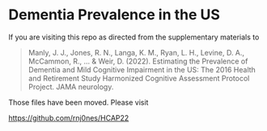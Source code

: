 # Dementia Prevalence in the US

If you are visiting this repo as directed from the supplementary materials to 
> Manly, J. J., Jones, R. N., Langa, K. M., Ryan, L. H., Levine, D. A., McCammon, R., ... & Weir, D. (2022). Estimating the Prevalence of Dementia and Mild Cognitive Impairment in the US: The 2016 Health and Retirement Study Harmonized Cognitive Assessment Protocol Project. JAMA neurology.

Those files have been moved. Please visit

<https://github.com/rnj0nes/HCAP22>

<!--
# HCAP Factor Analysis Supplementary Files
This repo provides documentation and files related to data analysis for a factor analysis of the Harmonized Cognitive Assessment Protocol (HCAP) neuropsychological performance battery in the 2016 Health and Retirement Study. This repo contains a PDF ([Jones-2020-Analysis-Supplement-HCAP-Factor-Analysis-20200427.pdf](https://github.com/rnj0nes/HCAP/blob/master/Jones-2020-Analysis-Supplement-HCAP-Factor-Analysis-20200427.pdf)) with 111 pages of source variables, their handling and distribution, and model summaries. Model summaries include a discussion of analysis decisions. All of the models presented in PsyArXiv preprint are described, plus a few additional models. In addition, we present the Mplus OUTput files for all of the models descrined in the PsyArXiv preprint.
## Mplus output for select models
|Model descriptoin|Mplus output|
|---|---|
|Orientation, single factor model|[Model I](https://github.com/rnj0nes/HCAP/blob/master/model-I.out)|
|Memory immediate episodic, single factor|[Model IIA](https://github.com/rnj0nes/HCAP/blob/master/model-IIA.out)|
|Memory delayed episodic, single factor|[Model IIB](https://github.com/rnj0nes/HCAP/blob/master/model-IIB.out)|
|Memory recognition, single factor|[Model IIIA](https://github.com/rnj0nes/HCAP/blob/master/model-IIIA.out)|
|Set shifting, single factor|[Model III](https://github.com/rnj0nes/HCAP/blob/master/model-III.out)|
|Attention, speed, single factor|[Model IV](https://github.com/rnj0nes/HCAP/blob/master/model-IV.out)|
|Language, fluency, single factor|[Model V](https://github.com/rnj0nes/HCAP/blob/master/model-V.out)|
|Visuospatial, single factor|[Model VI](https://github.com/rnj0nes/HCAP/blob/master/model-VI.out)|
|Memory, delayed & recognition, single factor|[Model IID](https://github.com/rnj0nes/HCAP/blob/master/model-IID.out)|
|Executive functioning, single factor|[Model IIIA](https://github.com/rnj0nes/HCAP/blob/master/model-IIIA.out)|
|Correlated factors|[Model VII](https://github.com/rnj0nes/HCAP/blob/master/model-VII.out)|
|Correlated factors with methods factors|[Model VIII](https://github.com/rnj0nes/HCAP/blob/master/model-VIII.out)|
|Model VIII, dropping immediate memory and delayed & recognition as single factor|[Model IX](https://github.com/rnj0nes/HCAP/blob/master/model-IX.out)|
|Model IX, combine Set shifting and attention, speed|[Model X](https://github.com/rnj0nes/HCAP/blob/master/model-X.out)|
|Second order factor model based on model X|[Model XI](https://github.com/rnj0nes/HCAP/blob/master/model-XI.out)|
There is also a file with [sample statistics](https://github.com/rnj0nes/HCAP/blob/master/HRSHCAP-WLSMV-SAMPLE-STATISTICS.out) (means, proportions, variances, covariances, missing data [covariance coverage]).
# References
Jones, R., Manly, J., Langa, K., Ryan, L., Levine, D., McCammon, R., & Weir, D. (2020, October 17). Factor structure of the Harmonized Cognitive Assessment Protocol neuropsychological battery in the Health and Retirement Study. https://doi.org/10.31234/osf.io/rvmhj
-->









